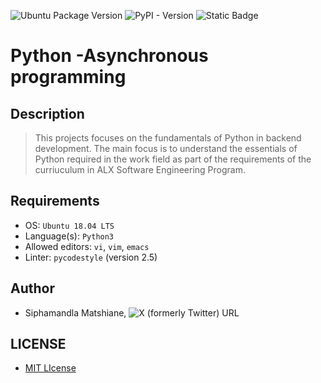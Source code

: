 ![Ubuntu Package Version](https://img.shields.io/ubuntu/v/ubuntu-wallpapers) ![PyPI - Version](https://img.shields.io/pypi/v/Django) ![Static Badge](https://img.shields.io/badge/Linter-pycodestyle-green)

# Python -Asynchronous programming

## Description
> This projects focuses on the fundamentals of Python in backend development. The main focus is to understand the essentials of Python required in the work field as part of the requirements of the curriuculum in ALX Software Engineering Program.

## Requirements
- OS: `Ubuntu 18.04 LTS`
- Language(s): `Python3`
- Allowed editors: `vi`, `vim`, `emacs`
- Linter: `pycodestyle` (version 2.5)

## Author
- Siphamandla Matshiane, ![X (formerly Twitter) URL](https://img.shields.io/twitter/url?url=https%3A%2F%2Fx.com%2FSiphamandl76892)

## LICENSE
- [MIT LIcense](LICENSE)


